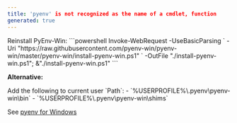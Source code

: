 ```yaml
---
title: 'pyenv' is not recognized as the name of a cmdlet, function
generated: true
---
```


<div markdown="1" class="ans">
Reinstall PyEnv-Win:
```powershell
Invoke-WebRequest -UseBasicParsing `
    -Uri "https://raw.githubusercontent.com/pyenv-win/pyenv-win/master/pyenv-win/install-pyenv-win.ps1" `
    -OutFile "./install-pyenv-win.ps1"; &"./install-pyenv-win.ps1"
```
</div>

**Alternative:**
<div markdown="1" class="ans">
Add the following to current user `Path`:
- `%USERPROFILE%\.pyenv\pyenv-win\bin`
- `%USERPROFILE%\.pyenv\pyenv-win\shims`
</div>

See [pyenv for Windows](https://github.com/pyenv-win/pyenv-win)
